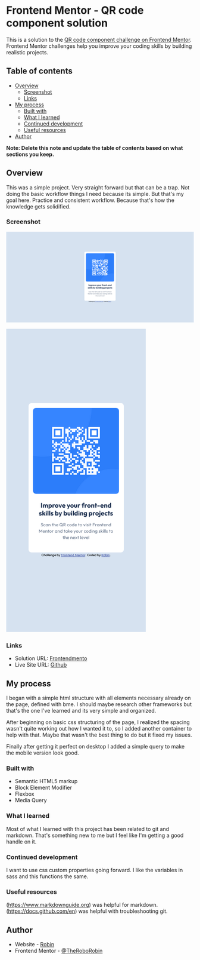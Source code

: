 # Frontend Mentor - QR code component solution

This is a solution to the [QR code component challenge on Frontend Mentor](https://www.frontendmentor.io/challenges/qr-code-component-iux_sIO_H). Frontend Mentor challenges help you improve your coding skills by building realistic projects.

## Table of contents

- [Overview](#overview)
  - [Screenshot](#screenshot)
  - [Links](#links)
- [My process](#my-process)
  - [Built with](#built-with)
  - [What I learned](#what-i-learned)
  - [Continued development](#continued-development)
  - [Useful resources](#useful-resources)
- [Author](#author)

**Note: Delete this note and update the table of contents based on what sections you keep.**

## Overview

This was a simple project. Very straight forward but that can be a trap. Not doing the basic workflow things I need because its simple. But that's my goal here. Practice and consistent workflow. Because that's how the knowledge gets solidified.

### Screenshot

![Desktop Screenshot](/images/screenshot.jpg)

![Mobile Screenshot](/images/screenshot_mobile.png)

### Links

- Solution URL: [Frontendmento](https://www.frontendmentor.io/solutions/qr-code-component-kSY9L23vv9)
- Live Site URL: [Github](https://theroborobin.github.io/frontend-centor-challenge-QR-code/)

## My process

I began with a simple html structure with all elements necessary already on the page, defined with bme. I should maybe research other frameworks but that's the one I've learned and its very simple and organized.

After beginning on basic css structuring of the page, I realized the spacing wasn't quite working out how I wanted it to, so I added another container to help with that. Maybe that wasn't the best thing to do but it fixed my issues.

Finally after getting it perfect on desktop I added a simple query to make the mobile version look good.

### Built with

- Semantic HTML5 markup
- Block Element Modifier
- Flexbox
- Media Query

### What I learned

Most of what I learned with this project has been related to git and markdown. That's something new to me but I feel like I'm getting a good handle on it.

### Continued development

I want to use css custom properties going forward. I like the variables in sass and this functions the same.

### Useful resources

(https://www.markdownguide.org) was helpful for markdown.
(https://docs.github.com/en) was helpful with troubleshooting git.

## Author

- Website - [Robin](https://github.com/TheRoboRobin)
- Frontend Mentor - [@TheRoboRobin](https://www.frontendmentor.io/profile/TheRoboRobin)
